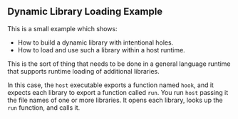 Dynamic Library Loading Example
-------------------------------

This is a small example which shows:

* How to build a dynamic library with intentional holes.
* How to load and use such a library within a host runtime.

This is the sort of thing that needs to be done in a general
language runtime that supports runtime loading of additional
libraries.

In this case, the `host` executable exports a function named
`hook`, and it expects each library to export a function called
`run`. You run `host` passing it the file names of one or more
libraries. It opens each library, looks up the `run` function,
and calls it.
